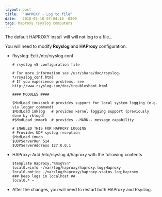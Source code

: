```yaml
---
layout: post
title:  "HAPROXY - Log to file"
date:   2018-05-10 07:04:16 -0300
tags: haproxy rsyslog computers
---
```

The default HAPROXY install will will not log to a file...

You will need to modify **Rsyslog** and **HAProxy** configuration.

* Rsyslog:  Edit /etc/rsyslog.conf 
  ```
  # rsyslog v5 configuration file
   
  # For more information see /usr/share/doc/rsyslog-*/rsyslog_conf.html
  # If you experience problems, see http://www.rsyslog.com/doc/troubleshoot.html
   
  #### MODULES ####
   
  $ModLoad imuxsock # provides support for local system logging (e.g. via logger command)
  $ModLoad imklog   # provides kernel logging support (previously done by rklogd)
  #$ModLoad immark  # provides --MARK-- message capability
   
  # ENABLED THIS FOR HAPROXY LOGGING
  # Provides UDP syslog reception
  $ModLoad imudp
  $UDPServerRun 514
  $UDPServerAddress 127.0.0.1
  ```
* HAProxy: Add /etc/rsyslog.d/haproxy with the following contents
  ```
  $template Haproxy,"%msg%\n"
  local0.=info -/var/log/haproxy/haproxy.log;Haproxy
  local0.notice -/var/log/haproxy/haproxy-status.log;Haproxy
  ### keep logs in localhost ##
  local0.* ~
  ```
* After the changes, you will need to restart both HAProxy and Rsyslog.
